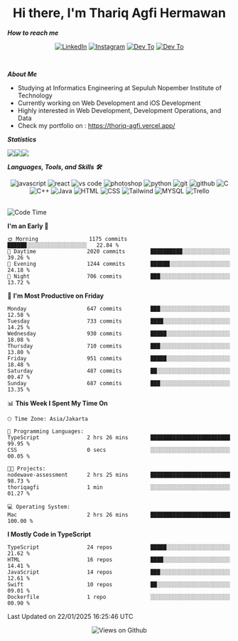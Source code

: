 <div align="center">
  <h1>Hi there, I'm Thariq Agfi Hermawan</h1>
</div>


***How to reach me***
<p align='center'>
   <a href="https://www.linkedin.com/in/thariqagfihermawan" target="_blank"><img src="https://img.shields.io/badge/LinkedIn-0077B5?style=for-the-badge&logo=linkedin&logoColor=white" alt="LinkedIn"></a>
   <a href="https://www.instagram.com/thoriqagfi" target="_blank"><img src="https://img.shields.io/badge/Instagram-E4405F?style=for-the-badge&logo=instagram&logoColor=white" alt="Instagram"></a>
   <a href="https://medium.com/@thoriq.aghfi60" target="_blank"><img src="https://img.shields.io/badge/Medium-12100E?style=for-the-badge&logo=medium&logoColor=white" alt="Dev To"></a>
   <a href="https://linktr.ee/thoriqagfi" target="_blank"><img src="https://img.shields.io/badge/linktree-1de9b6?style=for-the-badge&logo=linktree&logoColor=white" alt="Dev To"></a>
</p>

<br>

***About Me***
- Studying at Informatics Engineering at Sepuluh Nopember Institute of Technology
- Currently working on Web Development and iOS Development
- Highly interested in Web Development, Development Operations, and Data
- Check my portfolio on : https://thoriq-agfi.vercel.app/

***Statistics***

<!-- [![GitHub Streak](http://github-readme-streak-stats.herokuapp.com?user=thoriqagfi&theme=dark)](https://git.io/streak-stats) -->

<div align="center">
  <div style="display: flex;">
    <img src="http://github-readme-streak-stats.herokuapp.com?user=thoriqagfi&theme=chartreuse-dark"/>
    <img src="https://github-readme-stats.vercel.app/api/top-langs/?username=thoriqagfi&layout=compact&&theme=chartreuse-dark&langs_count=8)](https://github.com/thoriqagfi"/>
    <img src="https://github-readme-stats.vercel.app/api?username=thoriqagfi&show_icons=true&theme=chartreuse-dark"/>
  </div>
</div>

<!-- [![Top Langs](https://github-readme-stats.vercel.app/api/top-langs/?username=thoriqagfi&layout=compact&&theme=chartreuse-dark&langs_count=8)](https://github.com/thoriqagfi)
< ![Agfi's GitHub stats](https://github-readme-stats.vercel.app/api?username=thoriqagfi&show_icons=true&theme=chartreuse-dark) -->

***Languages, Tools, and Skills 🛠***

  <div align="center">
    <img src="https://img.shields.io/badge/JavaScript-F7DF1E?style=for-the-badge&logo=javascript&logoColor=black" alt="javascript" />
    <img src="https://img.shields.io/badge/React-61DAFB?style=for-the-badge&logo=react&logoColor=black" alt="react" />
    <img src="https://img.shields.io/badge/vs%20code-007ACC?style=for-the-badge&logo=visual%20studio%20code&logoColor=white" alt="vs code" />
    <img src="https://img.shields.io/badge/adobe%20photoshop-31A8FF?style=for-the-badge&logo=adobe%20photoshop&logoColor=white" alt="photoshop" />
    <img src="https://img.shields.io/badge/python-3776AB?style=for-the-badge&logo=python&logoColor=white" alt="python" />
    <img src="https://img.shields.io/badge/Git-F05032?style=for-the-badge&logo=git&logoColor=white" alt="git" />
    <img src="https://img.shields.io/badge/GitHub-100000?style=for-the-badge&logo=github&logoColor=white" alt="github" />
    <img src="https://img.shields.io/badge/c-%2300599C.svg?style=for-the-badge&logo=c&logoColor=white" alt="C" />
    <img src="https://img.shields.io/badge/c++-%2300599C.svg?style=for-the-badge&logo=c%2B%2B&logoColor=white" alt="C++" />
    <img src="https://img.shields.io/badge/Java-ED8B00?style=for-the-badge&logo=java&logoColor=white" alt="Java"/>
    <img src="https://img.shields.io/badge/HTML5-E34F26?style=for-the-badge&logo=html5&logoColor=white" alt="HTML" />
    <img src="https://img.shields.io/badge/CSS-239120?&style=for-the-badge&logo=css3&logoColor=white" alt ="CSS" />
    <img src="https://img.shields.io/badge/tailwindcss-%2338B2AC.svg?style=for-the-badge&logo=tailwind-css&logoColor=white" alt="Tailwind" />
    <img src="https://img.shields.io/badge/MySQL-00000F?style=for-the-badge&logo=mysql&logoColor=white" alt="MYSQL" />
    <img src="https://img.shields.io/badge/Trello-%23026AA7.svg?style=for-the-badge&logo=Trello&logoColor=white" alt="Trello" />
  </div><br>

<!--START_SECTION:waka-->
![Code Time](http://img.shields.io/badge/Code%20Time-1%2C025%20hrs%2011%20mins-blue)

**I'm an Early 🐤** 

```text
🌞 Morning                1175 commits        ██████░░░░░░░░░░░░░░░░░░░   22.84 % 
🌆 Daytime                2020 commits        ██████████░░░░░░░░░░░░░░░   39.26 % 
🌃 Evening                1244 commits        ██████░░░░░░░░░░░░░░░░░░░   24.18 % 
🌙 Night                  706 commits         ███░░░░░░░░░░░░░░░░░░░░░░   13.72 % 
```
📅 **I'm Most Productive on Friday** 

```text
Monday                   647 commits         ███░░░░░░░░░░░░░░░░░░░░░░   12.58 % 
Tuesday                  733 commits         ████░░░░░░░░░░░░░░░░░░░░░   14.25 % 
Wednesday                930 commits         █████░░░░░░░░░░░░░░░░░░░░   18.08 % 
Thursday                 710 commits         ███░░░░░░░░░░░░░░░░░░░░░░   13.80 % 
Friday                   951 commits         █████░░░░░░░░░░░░░░░░░░░░   18.48 % 
Saturday                 487 commits         ██░░░░░░░░░░░░░░░░░░░░░░░   09.47 % 
Sunday                   687 commits         ███░░░░░░░░░░░░░░░░░░░░░░   13.35 % 
```


📊 **This Week I Spent My Time On** 

```text
🕑︎ Time Zone: Asia/Jakarta

💬 Programming Languages: 
TypeScript               2 hrs 26 mins       █████████████████████████   99.95 % 
CSS                      0 secs              ░░░░░░░░░░░░░░░░░░░░░░░░░   00.05 % 

🐱‍💻 Projects: 
nodewave-assessment      2 hrs 25 mins       █████████████████████████   98.73 % 
thoriqagfi               1 min               ░░░░░░░░░░░░░░░░░░░░░░░░░   01.27 % 

💻 Operating System: 
Mac                      2 hrs 26 mins       █████████████████████████   100.00 % 
```

**I Mostly Code in TypeScript** 

```text
TypeScript               24 repos            █████░░░░░░░░░░░░░░░░░░░░   21.62 % 
HTML                     16 repos            ████░░░░░░░░░░░░░░░░░░░░░   14.41 % 
JavaScript               14 repos            ███░░░░░░░░░░░░░░░░░░░░░░   12.61 % 
Swift                    10 repos            ██░░░░░░░░░░░░░░░░░░░░░░░   09.01 % 
Dockerfile               1 repo              ░░░░░░░░░░░░░░░░░░░░░░░░░   00.90 % 
```




 Last Updated on 22/01/2025 16:25:46 UTC
<!--END_SECTION:waka-->

<div align="center">
<img src="https://komarev.com/ghpvc/?username=thoriqagfi&color=blue" alt="Views on Github" />
</div>
